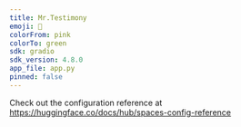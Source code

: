 ```yaml
---
title: Mr.Testimony
emoji: 🐠
colorFrom: pink
colorTo: green
sdk: gradio
sdk_version: 4.8.0
app_file: app.py
pinned: false
---
```


Check out the configuration reference at https://huggingface.co/docs/hub/spaces-config-reference
